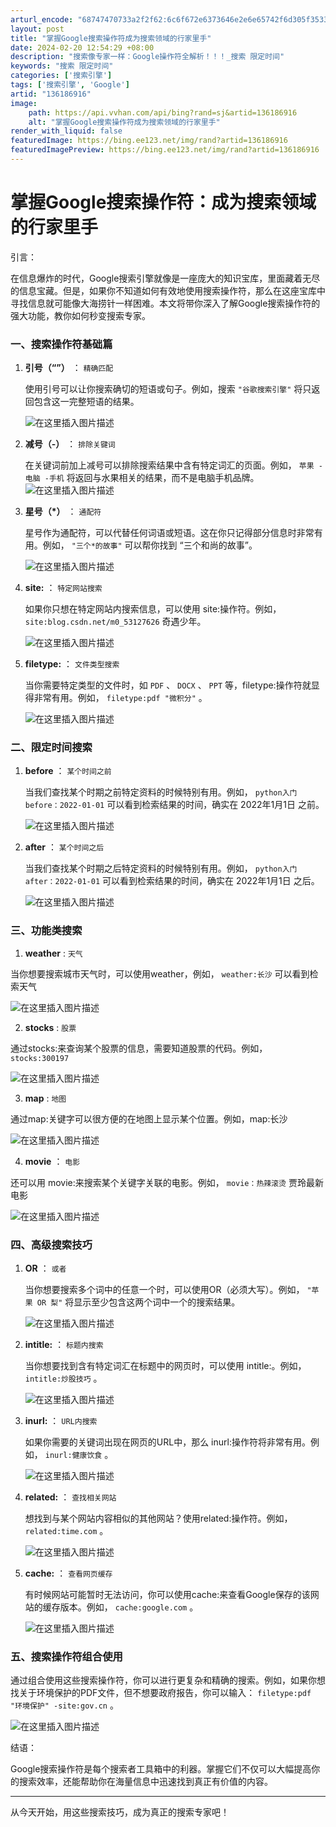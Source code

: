 ```yaml
---
arturl_encode: "68747470733a2f2f62:6c6f672e6373646e2e6e65742f6d305f35333132373632362f:61727469636c652f64657461696c732f313336313836393136"
layout: post
title: "掌握Google搜索操作符成为搜索领域的行家里手"
date: 2024-02-20 12:54:29 +08:00
description: "搜索像专家一样：Google操作符全解析！！！_搜索 限定时间"
keywords: "搜索 限定时间"
categories: ['搜索引擎']
tags: ['搜索引擎', 'Google']
artid: "136186916"
image:
    path: https://api.vvhan.com/api/bing?rand=sj&artid=136186916
    alt: "掌握Google搜索操作符成为搜索领域的行家里手"
render_with_liquid: false
featuredImage: https://bing.ee123.net/img/rand?artid=136186916
featuredImagePreview: https://bing.ee123.net/img/rand?artid=136186916
---
```


# 掌握Google搜索操作符：成为搜索领域的行家里手

引言：
  
在信息爆炸的时代，Google搜索引擎就像是一座庞大的知识宝库，里面藏着无尽的信息宝藏。但是，如果你不知道如何有效地使用搜索操作符，那么在这座宝库中寻找信息就可能像大海捞针一样困难。本文将带你深入了解Google搜索操作符的强大功能，教你如何秒变搜索专家。

### 一、搜索操作符基础篇

1. **引号（“”）**
   ：
   `精确匹配`
     
   使用引号可以让你搜索确切的短语或句子。例如，搜索
   `"谷歌搜索引擎"`
   将只返回包含这一完整短语的结果。
     
   ![在这里插入图片描述](https://i-blog.csdnimg.cn/blog_migrate/c8740418d3189b4c31ce7b59d2dd9737.png)
2. **减号（-）**
   ：
   `排除关键词`
     
   在关键词前加上减号可以排除搜索结果中含有特定词汇的页面。例如，
   `苹果 -电脑 -手机`
   将返回与水果相关的结果，而不是电脑手机品牌。
   ![在这里插入图片描述](https://i-blog.csdnimg.cn/blog_migrate/c86ed9c76c8ba3ff7a5bc6c8e10bb5c7.png)
3. **星号（*）**
   ：
   `通配符`
     
   星号作为通配符，可以代替任何词语或短语。这在你只记得部分信息时非常有用。例如，
   `"三个*的故事"`
   可以帮你找到 “三个和尚的故事”。
     
   ![在这里插入图片描述](https://i-blog.csdnimg.cn/blog_migrate/04393751c06f30d79c80956d6f9b0f9c.png)
4. **site:**
   ：
   `特定网站搜索`
     
   如果你只想在特定网站内搜索信息，可以使用 site:操作符。例如，
   `site:blog.csdn.net/m0_53127626`
   奇遇少年。
     
   ![在这里插入图片描述](https://i-blog.csdnimg.cn/blog_migrate/313e025e27903e8724c76e541bd7e96f.png)
5. **filetype:**
   ：
   `文件类型搜索`
     
   当你需要特定类型的文件时，如
   `PDF`
   、
   `DOCX`
   、
   `PPT`
   等，filetype:操作符就显得非常有用。例如，
   `filetype:pdf "微积分"`
   。
     
   ![在这里插入图片描述](https://i-blog.csdnimg.cn/blog_migrate/b34ceddde186a883c27c0ba110156adb.png)

### 二、限定时间搜索

1. **before**
   ：
   `某个时间之前`
     
   当我们查找某个时期之前特定资料的时候特别有用。例如，
   `python入门 before：2022-01-01`
   可以看到检索结果的时间，确实在 2022年1月1日 之前。
     
   ![在这里插入图片描述](https://i-blog.csdnimg.cn/blog_migrate/48e1a8693528613bf947eba3eccf4852.png)
2. **after**
   ：
   `某个时间之后`
     
   当我们查找某个时期之后特定资料的时候特别有用。例如，
   `python入门 after：2022-01-01`
   可以看到检索结果的时间，确实在 2022年1月1日 之后。
     
   ![在这里插入图片描述](https://i-blog.csdnimg.cn/blog_migrate/f2fa83b9bb372e54f498bc052e8f7cb1.png)

### 三、功能类搜索

1. **weather**
   :
   `天气`

当你想要搜索城市天气时，可以使用weather，例如，
`weather:长沙`
可以看到检索天气
  
![在这里插入图片描述](https://i-blog.csdnimg.cn/blog_migrate/b4c4f89c5f84f73eb2ae39de2eaad2a3.png)

2. **stocks**
   :
   `股票`

通过stocks:来查询某个股票的信息，需要知道股票的代码。例如，
`stocks:300197`
  
![在这里插入图片描述](https://i-blog.csdnimg.cn/blog_migrate/47fdc751cce1eddc48b7465d7f757eaf.png)

3. **map**
   :
   `地图`

通过map:关键字可以很方便的在地图上显示某个位置。例如，map:长沙
  
![在这里插入图片描述](https://i-blog.csdnimg.cn/blog_migrate/11b7191c9c63b5e436d16080d706a784.png)

4. **movie**
   ：
   `电影`

还可以用 movie:来搜索某个关键字关联的电影。例如，
`movie：热辣滚烫`
贾玲最新电影
  
![在这里插入图片描述](https://i-blog.csdnimg.cn/blog_migrate/d6fb799a2ad908e07f9231d2a28d48ca.png)

### 四、高级搜索技巧

1. **OR**
   ：
   `或者`
     
   当你想要搜索多个词中的任意一个时，可以使用OR（必须大写）。例如，
   `"苹果 OR 梨"`
   将显示至少包含这两个词中一个的搜索结果。
     
   ![在这里插入图片描述](https://i-blog.csdnimg.cn/blog_migrate/bd8e6034256156edbae844cfc45a95f1.png)
2. **intitle:**
   ：
   `标题内搜索`
     
   当你想要找到含有特定词汇在标题中的网页时，可以使用 intitle:。例如，
   `intitle:炒股技巧`
   。
     
   ![在这里插入图片描述](https://i-blog.csdnimg.cn/blog_migrate/af656f646070377db073d9bbe73e8ca1.png)
3. **inurl:**
   ：
   `URL内搜索`
     
   如果你需要的关键词出现在网页的URL中，那么 inurl:操作符将非常有用。例如，
   `inurl:健康饮食`
   。
     
   ![在这里插入图片描述](https://i-blog.csdnimg.cn/blog_migrate/fe510e8033c03af0505d28e07a71c9d4.png)
4. **related:**
   ：
   `查找相关网站`
     
   想找到与某个网站内容相似的其他网站？使用related:操作符。例如，
   `related:time.com`
   。
     
   ![在这里插入图片描述](https://i-blog.csdnimg.cn/blog_migrate/438a299ea42f832c757d371c268d9820.png)
5. **cache:**
   ：
   `查看网页缓存`
     
   有时候网站可能暂时无法访问，你可以使用cache:来查看Google保存的该网站的缓存版本。例如，
   `cache:google.com`
   。
     
   ![在这里插入图片描述](https://i-blog.csdnimg.cn/blog_migrate/147f6bb5b014b62a32fbd6162ba70648.png)

### 五、搜索操作符组合使用

通过组合使用这些搜索操作符，你可以进行更复杂和精确的搜索。例如，如果你想找关于环境保护的PDF文件，但不想要政府报告，你可以输入：
`filetype:pdf "环境保护" -site:gov.cn`
。
  
![在这里插入图片描述](https://i-blog.csdnimg.cn/blog_migrate/9d02382fd20c7bf15ac580d33ca601f2.png)

结语：
  
Google搜索操作符是每个搜索者工具箱中的利器。掌握它们不仅可以大幅提高你的搜索效率，还能帮助你在海量信息中迅速找到真正有价值的内容。

---

从今天开始，用这些搜索技巧，成为真正的搜索专家吧！